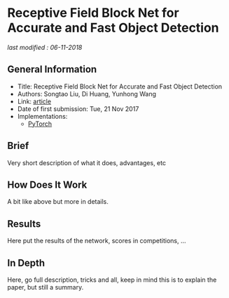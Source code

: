 # Receptive Field Block Net for Accurate and Fast Object Detection

_last modified : 06-11-2018_

## General Information

- Title: Receptive Field Block Net for Accurate and Fast Object Detection
- Authors: Songtao Liu, Di Huang, Yunhong Wang
- Link: [article](https://arxiv.org/abs/1711.07767)
- Date of first submission: Tue, 21 Nov 2017
- Implementations:
    - [PyTorch](https://github.com/ruinmessi/RFBNet)

## Brief

Very short description of what it does, advantages, etc

## How Does It Work

A bit like above but more in details.

## Results

Here put the results of the network, scores in competitions, ...

## In Depth

Here, go full description, tricks and all, keep in mind this is to explain the paper, but still a summary.